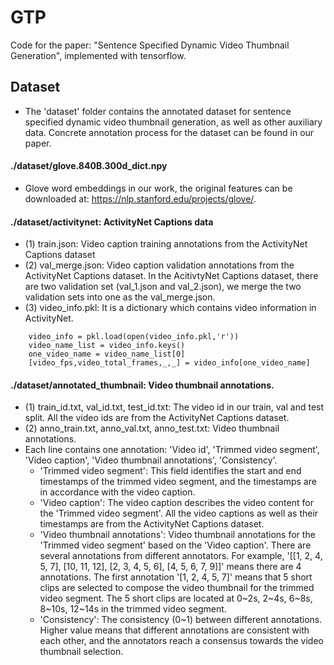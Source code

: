 # GTP
Code for the paper: "Sentence Specified Dynamic Video Thumbnail Generation", implemented with tensorflow.

## Dataset

* The 'dataset' folder contains the annotated dataset for sentence specified dynamic video thumbnail generation, as well as other auxiliary data. Concrete annotation process for the dataset can be found in our paper.

#### ./dataset/glove.840B.300d_dict.npy
* Glove word embeddings in our work, the original features can be downloaded at: https://nlp.stanford.edu/projects/glove/.

#### ./dataset/activitynet: ActivityNet Captions data
* (1) train.json: Video caption training annotations from the ActivityNet Captions dataset
* (2) val_merge.json: Video caption validation annotations from the ActivityNet Captions dataset. In the AcitivtyNet Captions dataset, there are two validation set (val_1.json and val_2.json), we merge the two validation sets into one as the val_merge.json.
* (3) video_info.pkl: It is a dictionary which contains video information in ActivityNet.
```
 	video_info = pkl.load(open(video_info.pkl,'r'))
	video_name_list = video_info.keys()
	one_video_name = video_name_list[0]
	[video_fps,video_total_frames,_,_] = video_info[one_video_name]
```

#### ./dataset/annotated_thumbnail: Video thumbnail annotations.
* (1) train_id.txt, val_id.txt, test_id.txt: The video id in our train, val and test split. All the video ids are from the ActivityNet Captions dataset.
* (2) anno_train.txt, anno_val.txt, anno_test.txt: Video thumbnail annotations. 
* Each line contains one annotation: 'Video id', 'Trimmed video segment', 'Video caption', 'Video thumbnail annotations', 'Consistency'.
	* 'Trimmed video segment': This field identifies the start and end timestamps of the trimmed video segment, and the timestamps are in accordance with the video caption.
	* 'Video caption': The video caption describes the video content for the 'Trimmed video segment'. All the video captions as well as their timestamps are from the ActivityNet Captions dataset.
	* 'Video thumbnail annotations': Video thumbnail annotations for the 'Trimmed video segment' based on the 'Video caption'. There are several annotations from different annotators. For example, '[[1, 2, 4, 5, 7], [10, 11, 12], [2, 3, 4, 5, 6], [4, 5, 6, 7, 9]]' means there are 4 annotations. The first annotation '[1, 2, 4, 5, 7]' means that 5 short clips are selected to compose the video thumbnail for the trimmed video segment. The 5 short clips are located at 0~2s, 2~4s, 6~8s, 8~10s, 12~14s in the trimmed video segment.
	* 'Consistency': The consistency (0~1) between different annotations. Higher value means that different annotations are consistent with each other, and the annotators reach a consensus towards the video thumbnail selection.






